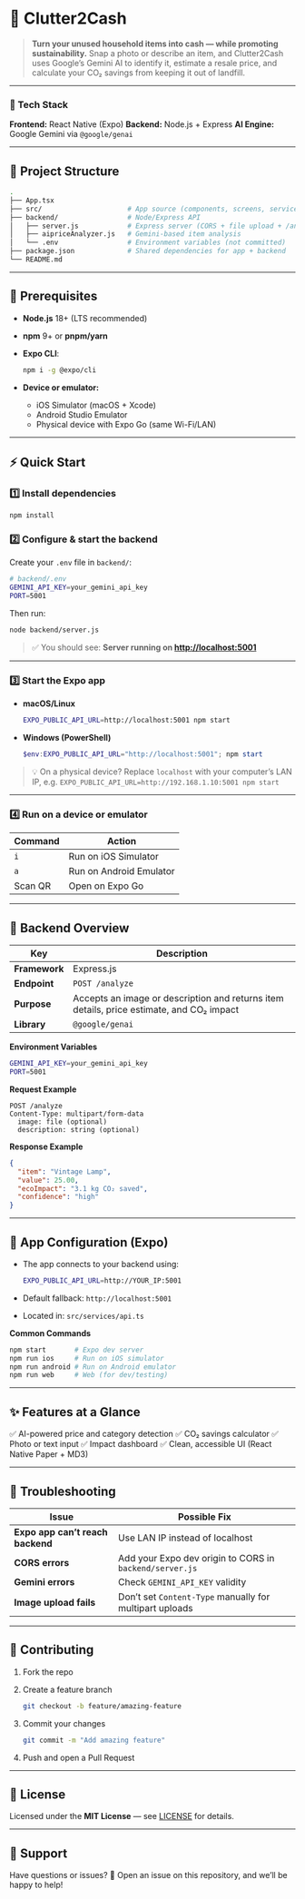# 🧺 Clutter2Cash

> **Turn your unused household items into cash — while promoting sustainability.**
> Snap a photo or describe an item, and Clutter2Cash uses Google’s Gemini AI to identify it, estimate a resale price, and calculate your CO₂ savings from keeping it out of landfill.

---

### 🚀 Tech Stack

**Frontend:** React Native (Expo)
**Backend:** Node.js + Express
**AI Engine:** Google Gemini via `@google/genai`

---

## 📁 Project Structure

```bash
.
├── App.tsx
├── src/                     # App source (components, screens, services)
├── backend/                 # Node/Express API
│   ├── server.js            # Express server (CORS + file upload + /analyze)
│   ├── aipriceAnalyzer.js   # Gemini-based item analysis
│   └── .env                 # Environment variables (not committed)
├── package.json             # Shared dependencies for app + backend
└── README.md
```

---

## 🧩 Prerequisites

* **Node.js** 18+ (LTS recommended)
* **npm** 9+ or **pnpm/yarn**
* **Expo CLI**:

  ```bash
  npm i -g @expo/cli
  ```
* **Device or emulator:**

    * iOS Simulator (macOS + Xcode)
    * Android Studio Emulator
    * Physical device with Expo Go (same Wi-Fi/LAN)

---

## ⚡ Quick Start

### 1️⃣ Install dependencies

```bash
npm install
```

### 2️⃣ Configure & start the backend

Create your `.env` file in `backend/`:

```bash
# backend/.env
GEMINI_API_KEY=your_gemini_api_key
PORT=5001
```

Then run:

```bash
node backend/server.js
```

> ✅ You should see: **Server running on [http://localhost:5001](http://localhost:5001)**

---

### 3️⃣ Start the Expo app

* **macOS/Linux**

  ```bash
  EXPO_PUBLIC_API_URL=http://localhost:5001 npm start
  ```

* **Windows (PowerShell)**

  ```powershell
  $env:EXPO_PUBLIC_API_URL="http://localhost:5001"; npm start
  ```

> 💡 On a physical device? Replace `localhost` with your computer’s LAN IP, e.g.
> `EXPO_PUBLIC_API_URL=http://192.168.1.10:5001 npm start`

---

### 4️⃣ Run on a device or emulator

| Command | Action                  |
| ------- | ----------------------- |
| `i`     | Run on iOS Simulator    |
| `a`     | Run on Android Emulator |
| Scan QR | Open on Expo Go         |

---

## 🧠 Backend Overview

| Key           | Description                                                                              |
| ------------- | ---------------------------------------------------------------------------------------- |
| **Framework** | Express.js                                                                               |
| **Endpoint**  | `POST /analyze`                                                                          |
| **Purpose**   | Accepts an image or description and returns item details, price estimate, and CO₂ impact |
| **Library**   | `@google/genai`                                                                          |

**Environment Variables**

```bash
GEMINI_API_KEY=your_gemini_api_key
PORT=5001
```

**Request Example**

```
POST /analyze
Content-Type: multipart/form-data
  image: file (optional)
  description: string (optional)
```

**Response Example**

```json
{
  "item": "Vintage Lamp",
  "value": 25.00,
  "ecoImpact": "3.1 kg CO₂ saved",
  "confidence": "high"
}
```

---

## 📱 App Configuration (Expo)

* The app connects to your backend using:

  ```bash
  EXPO_PUBLIC_API_URL=http://YOUR_IP:5001
  ```
* Default fallback: `http://localhost:5001`
* Located in: `src/services/api.ts`

**Common Commands**

```bash
npm start       # Expo dev server
npm run ios     # Run on iOS simulator
npm run android # Run on Android emulator
npm run web     # Web (for dev/testing)
```

---

## ✨ Features at a Glance

✅ AI-powered price and category detection
✅ CO₂ savings calculator
✅ Photo or text input
✅ Impact dashboard
✅ Clean, accessible UI (React Native Paper + MD3)

---

## 🧰 Troubleshooting

| Issue                            | Possible Fix                                            |
| -------------------------------- | ------------------------------------------------------- |
| **Expo app can’t reach backend** | Use LAN IP instead of localhost                         |
| **CORS errors**                  | Add your Expo dev origin to CORS in `backend/server.js` |
| **Gemini errors**                | Check `GEMINI_API_KEY` validity                         |
| **Image upload fails**           | Don’t set `Content-Type` manually for multipart uploads |

---

## 🤝 Contributing

1. Fork the repo
2. Create a feature branch

   ```bash
   git checkout -b feature/amazing-feature
   ```
3. Commit your changes

   ```bash
   git commit -m "Add amazing feature"
   ```
4. Push and open a Pull Request

---

## 📜 License

Licensed under the **MIT License** — see [LICENSE](./LICENSE) for details.

---

## 💬 Support

Have questions or issues?
📩 Open an issue on this repository, and we’ll be happy to help!